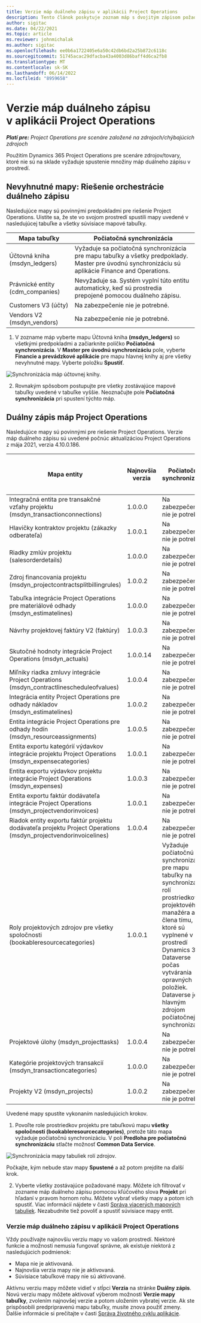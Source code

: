 ```yaml
---
title: Verzie máp duálneho zápisu v aplikácii Project Operations
description: Tento článok poskytuje zoznam máp s dvojitým zápisom požadovaných pre Dynamics 365 Project Operations.
author: sigitac
ms.date: 04/22/2021
ms.topic: article
ms.reviewer: johnmichalak
ms.author: sigitac
ms.openlocfilehash: ee0b6a1722405e6a50c42db6bd2a25b872c6118c
ms.sourcegitcommit: 51745acac29dfacba43a4003d86baff4d6ca2fb8
ms.translationtype: MT
ms.contentlocale: sk-SK
ms.lasthandoff: 06/14/2022
ms.locfileid: "8959658"
---
```

# <a name="project-operations-dual-write-map-versions"></a>Verzie máp duálneho zápisu v aplikácii Project Operations

_**Platí pre:** Project Operations pre scenáre založené na zdrojoch/chýbajúcich zdrojoch_

Použitím Dynamics 365 Project Operations pre scenáre zdrojov/tovary, ktoré nie sú na sklade vyžaduje spustenie množiny máp duálneho zápisu v prostredí. 

## <a name="prerequisite-maps-dual-write-orchestration-solution"></a>Nevyhnutné mapy: Riešenie orchestrácie duálneho zápisu

Nasledujúce mapy sú povinnými predpokladmi pre riešenie Project Operations. Uistite sa, že ste vo svojom prostredí spustili mapy uvedené v nasledujúcej tabuľke a všetky súvisiace mapové tabuľky.

| Mapa tabuľky | Počiatočná synchronizácia |
| --- | --- |
| Účtovná kniha (msdyn_ledgers) | Vyžaduje sa počiatočná synchronizácia pre mapu tabuľky a všetky predpoklady. Master pre úvodnú synchronizáciu sú aplikácie Finance and Operations. |
| Právnické entity (cdm_companies) | Nevyžaduje sa. Systém vyplní túto entitu automaticky, keď sú prostredia prepojené pomocou duálneho zápisu. |
| Customers V3 (účty) | Na zabezpečenie nie je potrebné. |
| Vendors V2 (msdyn_vendors) | Na zabezpečenie nie je potrebné. |

1. V zozname máp vyberte mapu Účtovná kniha **(msdyn\_ledgers)** so všetkými predpokladmi a začiarknite políčko **Počiatočná synchronizácia**. V **Master pre úvodnú synchronizáciu** pole, vyberte **Financie a prevádzkové aplikácie** pre mapu hlavnej knihy aj pre všetky nevyhnutné mapy. Vyberte položku **Spustiť**.

![Synchronizácia máp účtovnej knihy.](media/DW6.png)

2. Rovnakým spôsobom postupujte pre všetky zostávajúce mapové tabuľky uvedené v tabuľke vyššie. Neoznačujte pole **Počiatočná synchronizácia** pri spustení týchto máp.

## <a name="project-operations-dual-write-maps"></a>Duálny zápis máp Project Operations

Nasledujúce mapy sú povinnými pre riešenie Project Operations. Verzie máp duálneho zápisu sú uvedené počnúc aktualizáciou Project Operations z mája 2021, verzia 4.10.0.186.

| Mapa entity | Najnovšia verzia | Počiatočná synchronizácia | Požadovaná Dynamics 365 Finance verzia |
| --- | --- | --- | --- |
| Integračná entita pre transakčné vzťahy projektu (msdyn\_transactionconnections) | 1.0.0.0 | Na zabezpečenie nie je potrebné. ||
| Hlavičky kontraktov projektu (zákazky odberateľa) | 1.0.0.1 | Na zabezpečenie nie je potrebné. ||
| Riadky zmlúv projektu (salesorderdetails) | 1.0.0.0 | Na zabezpečenie nie je potrebné. ||
| Zdroj financovania projektu (msdyn_projectcontractsplitbillingrules) | 1.0.0.2 | Na zabezpečenie nie je potrebné. ||
| Tabuľka integrácie Project Operations pre materiálové odhady (msdyn\_estimatelines) | 1.0.0.0 | Na zabezpečenie nie je potrebné. ||
| Návrhy projektovej faktúry V2 (faktúry) | 1.0.0.3 | Na zabezpečenie nie je potrebné. ||
| Skutočné hodnoty integrácie Project Operations (msdyn_actuals) | 1.0.0.14 | Na zabezpečenie nie je potrebné. ||
| Míľniky riadka zmluvy integrácie Project Operations (msdyn_contractlinescheduleofvalues) | 1.0.0.4 | Na zabezpečenie nie je potrebné. ||
| Integrácia entity Project Operations pre odhady nákladov (msdyn_estimatelines) | 1.0.0.2 | Na zabezpečenie nie je potrebné. ||
| Entita integrácie Project Operations pre odhady hodín (msdyn_resourceassignments) | 1.0.0.5 | Na zabezpečenie nie je potrebné. ||
| Entita exportu kategórií výdavkov integrácie projektu Project Operations (msdyn_expensecategories) | 1.0.0.1 | Na zabezpečenie nie je potrebné. ||
| Entita exportu výdavkov projektu integrácie Project Operations (msdyn_expenses) | 1.0.0.3 | Na zabezpečenie nie je potrebné. ||
| Entita exportu faktúr dodávateľa integrácie Project Operations (msdyn_projectvendorinvoices) | 1.0.0.1 | Na zabezpečenie nie je potrebné. |10.0.26 alebo novší|
| Riadok entity exportu faktúr projektu dodávateľa projektu Project Operations (msdyn_projectvendorinvoicelines) | 1.0.0.4 | Na zabezpečenie nie je potrebné. | 10.0.26 alebo novší |
| Roly projektových zdrojov pre všetky spoločnosti (bookableresourcecategories) | 1.0.0.1 | Vyžaduje počiatočnú synchronizáciu pre mapu tabuľky na synchronizáciu rolí prostriedkov projektového manažéra a člena tímu, ktoré sú vyplnené v prostredí Dynamics 365 Dataverse počas vytvárania opravných položiek. Dataverse je hlavným zdrojom počiatočnej synchronizácie. ||
| Projektové úlohy (msdyn_projecttasks) | 1.0.0.4 | Na zabezpečenie nie je potrebné. ||
| Kategórie projektových transakcií (msdyn_transactioncategories) | 1.0.0.0 | Na zabezpečenie nie je potrebné. ||
| Projekty V2 (msdyn_projects) | 1.0.0.2 | Na zabezpečenie nie je potrebné. ||

Uvedené mapy spustíte vykonaním nasledujúcich krokov.

1. Povoľte role prostriedkov projektu pre tabuľkovú mapu **všetky spoločnosti (bookableresourcecategories)**, pretože táto mapa vyžaduje počiatočnú synchronizáciu. V poli **Predloha pre počiatočnú synchronizáciu** stlačte možnosť **Common Data Service**. 

 ![Synchronizácia mapy tabuliek rolí zdrojov.](media/6ResourceInitialSync.jpg)

 Počkajte, kým nebude stav mapy **Spustené** a až potom prejdite na ďalší krok.

2. Vyberte všetky zostávajúce požadované mapy. Môžete ich filtrovať v zozname máp duálneho zápisu pomocou kľúčového slova **Projekt** pri hľadaní v pravom hornom rohu. Môžete vybrať všetky mapy a potom ich spustiť. Viac informácií nájdete v časti [Správa viacerých mapových tabuliek](/dynamics365/fin-ops-core/dev-itpro/data-entities/dual-write/multiple-entity-maps). Nezabudnite tiež povoliť a spustiť súvisiace mapy entít.

### <a name="project-operations-dual-write-map-versions"></a>Verzie máp duálneho zápisu v aplikácii Project Operations

Vždy používajte najnovšiu verziu mapy vo vašom prostredí. Niektoré funkcie a možnosti nemusia fungovať správne, ak existuje niektorá z nasledujúcich podmienok:

- Mapa nie je aktivovaná.
- Najnovšia verzia mapy nie je aktivovaná. 
- Súvisiace tabuľkové mapy nie sú aktivované.

Aktívnu verziu mapy môžete vidieť v stĺpci **Verzia** na stránke **Duálny zápis**. Novú verziu mapy môžete aktivovať výberom možnosti **Verzie mapy tabuľky**, zvolením najnovšej verzie a potom uložením vybratej verzie. Ak ste prispôsobili predpripravenú mapu tabuľky, musíte znova použiť zmeny. Ďalšie informácie si prečítajte v časti [Správa životného cyklu aplikácie](/dynamics365/fin-ops-core/dev-itpro/data-entities/dual-write/app-lifecycle-management).
